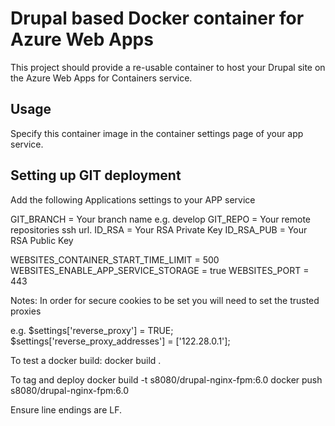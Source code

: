# Drupal based Docker container for Azure Web Apps

This project should provide a re-usable container to host your Drupal site on the Azure Web Apps for Containers service.

## Usage

Specify this container image in the container settings page of your app service.

## Setting up GIT deployment

Add the following Applications settings to your APP service

GIT_BRANCH = Your branch name e.g. develop
GIT_REPO = Your remote repositories ssh url.
ID_RSA = Your RSA Private Key
ID_RSA_PUB = Your RSA Public Key

WEBSITES_CONTAINER_START_TIME_LIMIT = 500
WEBSITES_ENABLE_APP_SERVICE_STORAGE = true
WEBSITES_PORT = 443

Notes:
In order for secure cookies to be set you will need to set the trusted proxies

e.g.
$settings['reverse_proxy'] = TRUE;
$settings['reverse_proxy_addresses'] = ['122.28.0.1'];


To test a docker build:
docker build .

To tag and deploy
docker build -t s8080/drupal-nginx-fpm:6.0
docker push s8080/drupal-nginx-fpm:6.0


Ensure line endings are LF.